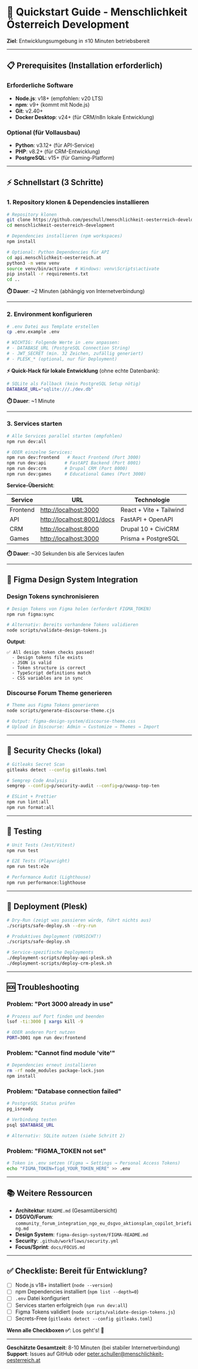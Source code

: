 # 🚀 Quickstart Guide - Menschlichkeit Österreich Development

**Ziel**: Entwicklungsumgebung in ≤10 Minuten betriebsbereit

---

## 📋 Prerequisites (Installation erforderlich)

### Erforderliche Software

- **Node.js**: v18+ (empfohlen: v20 LTS)
- **npm**: v9+ (kommt mit Node.js)
- **Git**: v2.40+
- **Docker Desktop**: v24+ (für CRM/n8n lokale Entwicklung)

### Optional (für Vollausbau)

- **Python**: v3.12+ (für API-Service)
- **PHP**: v8.2+ (für CRM-Entwicklung)
- **PostgreSQL**: v15+ (für Gaming-Platform)

---

## ⚡ Schnellstart (3 Schritte)

### 1. Repository klonen & Dependencies installieren

```bash
# Repository klonen
git clone https://github.com/peschull/menschlichkeit-oesterreich-development.git
cd menschlichkeit-oesterreich-development

# Dependencies installieren (npm workspaces)
npm install

# Optional: Python Dependencies für API
cd api.menschlichkeit-oesterreich.at
python3 -m venv venv
source venv/bin/activate  # Windows: venv\Scripts\activate
pip install -r requirements.txt
cd ..
```

**⏱️ Dauer**: ~2 Minuten (abhängig von Internetverbindung)

---

### 2. Environment konfigurieren

```bash
# .env Datei aus Template erstellen
cp .env.example .env

# WICHTIG: Folgende Werte in .env anpassen:
# - DATABASE_URL (PostgreSQL Connection String)
# - JWT_SECRET (min. 32 Zeichen, zufällig generiert)
# - PLESK_* (optional, nur für Deployment)
```

**⚡ Quick-Hack für lokale Entwicklung** (ohne echte Datenbank):

```bash
# SQLite als Fallback (kein PostgreSQL Setup nötig)
DATABASE_URL="sqlite:///./dev.db"
```

**⏱️ Dauer**: ~1 Minute

---

### 3. Services starten

```bash
# Alle Services parallel starten (empfohlen)
npm run dev:all

# ODER einzelne Services:
npm run dev:frontend   # React Frontend (Port 3000)
npm run dev:api       # FastAPI Backend (Port 8001)
npm run dev:crm       # Drupal CRM (Port 8000)
npm run dev:games     # Educational Games (Port 3000)
```

**Service-Übersicht**:

| Service | URL | Technologie |
|---------|-----|-------------|
| Frontend | <http://localhost:3000> | React + Vite + Tailwind |
| API | <http://localhost:8001/docs> | FastAPI + OpenAPI |
| CRM | <http://localhost:8000> | Drupal 10 + CiviCRM |
| Games | <http://localhost:3000> | Prisma + PostgreSQL |

**⏱️ Dauer**: ~30 Sekunden bis alle Services laufen

---

## 🎨 Figma Design System Integration

### Design Tokens synchronisieren

```bash
# Design Tokens von Figma holen (erfordert FIGMA_TOKEN)
npm run figma:sync

# Alternativ: Bereits vorhandene Tokens validieren
node scripts/validate-design-tokens.js
```

**Output**:

```
✅ All design token checks passed!
  - Design tokens file exists
  - JSON is valid
  - Token structure is correct
  - TypeScript definitions match
  - CSS variables are in sync
```

### Discourse Forum Theme generieren

```bash
# Theme aus Figma Tokens generieren
node scripts/generate-discourse-theme.cjs

# Output: figma-design-system/discourse-theme.css
# Upload in Discourse: Admin → Customize → Themes → Import
```

---

## 🔐 Security Checks (lokal)

```bash
# Gitleaks Secret Scan
gitleaks detect --config gitleaks.toml

# Semgrep Code Analysis
semgrep --config=p/security-audit --config=p/owasp-top-ten

# ESLint + Prettier
npm run lint:all
npm run format:all
```

---

## 🧪 Testing

```bash
# Unit Tests (Jest/Vitest)
npm run test

# E2E Tests (Playwright)
npm run test:e2e

# Performance Audit (Lighthouse)
npm run performance:lighthouse
```

---

## 🚢 Deployment (Plesk)

```bash
# Dry-Run (zeigt was passieren würde, führt nichts aus)
./scripts/safe-deploy.sh --dry-run

# Produktives Deployment (VORSICHT!)
./scripts/safe-deploy.sh

# Service-spezifische Deployments
./deployment-scripts/deploy-api-plesk.sh
./deployment-scripts/deploy-crm-plesk.sh
```

---

## 🆘 Troubleshooting

### Problem: "Port 3000 already in use"

```bash
# Prozess auf Port finden und beenden
lsof -ti:3000 | xargs kill -9

# ODER anderen Port nutzen
PORT=3001 npm run dev:frontend
```

### Problem: "Cannot find module 'vite'"

```bash
# Dependencies erneut installieren
rm -rf node_modules package-lock.json
npm install
```

### Problem: "Database connection failed"

```bash
# PostgreSQL Status prüfen
pg_isready

# Verbindung testen
psql $DATABASE_URL

# Alternativ: SQLite nutzen (siehe Schritt 2)
```

### Problem: "FIGMA_TOKEN not set"

```bash
# Token in .env setzen (Figma → Settings → Personal Access Tokens)
echo "FIGMA_TOKEN=figd_YOUR_TOKEN_HERE" >> .env
```

---

## 📚 Weitere Ressourcen

- **Architektur**: `README.md` (Gesamtübersicht)
- **DSGVO/Forum**: `community_forum_integration_ngo_eu_dsgvo_aktionsplan_copilot_briefing.md`
- **Design System**: `figma-design-system/FIGMA-README.md`
- **Security**: `.github/workflows/security.yml`
- **Focus/Sprint**: `docs/FOCUS.md`

---

## ✅ Checkliste: Bereit für Entwicklung?

- [ ] Node.js v18+ installiert (`node --version`)
- [ ] npm Dependencies installiert (`npm list --depth=0`)
- [ ] `.env` Datei konfiguriert
- [ ] Services starten erfolgreich (`npm run dev:all`)
- [ ] Figma Tokens validiert (`node scripts/validate-design-tokens.js`)
- [ ] Secrets-Free (`gitleaks detect --config gitleaks.toml`)

**Wenn alle Checkboxen ✅**: Los geht's! 🎉

---

**Geschätzte Gesamtzeit**: 8-10 Minuten (bei stabiler Internetverbindung)
**Support**: Issues auf GitHub oder [peter.schuller@menschlichkeit-oesterreich.at](mailto:peter.schuller@menschlichkeit-oesterreich.at)
